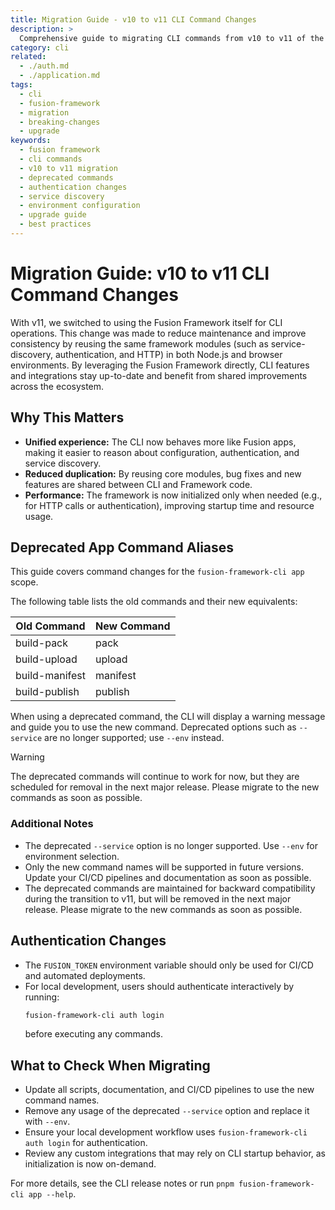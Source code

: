 ```yaml
---
title: Migration Guide - v10 to v11 CLI Command Changes
description: >
  Comprehensive guide to migrating CLI commands from v10 to v11 of the Fusion Framework, including deprecated commands, new command names, authentication changes, and best practices for updating scripts and pipelines.
category: cli
related:
  - ./auth.md
  - ./application.md
tags:
  - cli
  - fusion-framework
  - migration
  - breaking-changes
  - upgrade
keywords:
  - fusion framework
  - cli commands
  - v10 to v11 migration
  - deprecated commands
  - authentication changes
  - service discovery
  - environment configuration
  - upgrade guide
  - best practices
---
```


# Migration Guide: v10 to v11 CLI Command Changes

With v11, we switched to using the Fusion Framework itself for CLI operations. This change was made to reduce maintenance and improve consistency by reusing the same framework modules (such as service-discovery, authentication, and HTTP) in both Node.js and browser environments. By leveraging the Fusion Framework directly, CLI features and integrations stay up-to-date and benefit from shared improvements across the ecosystem.

## Why This Matters
- **Unified experience:** The CLI now behaves more like Fusion apps, making it easier to reason about configuration, authentication, and service discovery.
- **Reduced duplication:** By reusing core modules, bug fixes and new features are shared between CLI and Framework code.
- **Performance:** The framework is now initialized only when needed (e.g., for HTTP calls or authentication), improving startup time and resource usage.

## Deprecated App Command Aliases

This guide covers command changes for the `fusion-framework-cli app` scope.

The following table lists the old commands and their new equivalents:

| Old Command    | New Command |
| -------------- | ----------- |
| build-pack     | pack        |
| build-upload   | upload      |
| build-manifest | manifest    |
| build-publish  | publish     |

When using a deprecated command, the CLI will display a warning message and guide you to use the new command. Deprecated options such as `--service` are no longer supported; use `--env` instead.

> [!WARNING]
> The deprecated commands will continue to work for now, but they are scheduled for removal in the next major release. Please migrate to the new commands as soon as possible.

### Additional Notes
- The deprecated `--service` option is no longer supported. Use `--env` for environment selection.
- Only the new command names will be supported in future versions. Update your CI/CD pipelines and documentation as soon as possible.
- The deprecated commands are maintained for backward compatibility during the transition to v11, but will be removed in the next major release. Please migrate to the new commands as soon as possible.

## Authentication Changes
- The `FUSION_TOKEN` environment variable should only be used for CI/CD and automated deployments.
- For local development, users should authenticate interactively by running:
  ```sh
  fusion-framework-cli auth login
  ```
  before executing any commands.

## What to Check When Migrating
- Update all scripts, documentation, and CI/CD pipelines to use the new command names.
- Remove any usage of the deprecated `--service` option and replace it with `--env`.
- Ensure your local development workflow uses `fusion-framework-cli auth login` for authentication.
- Review any custom integrations that may rely on CLI startup behavior, as initialization is now on-demand.

For more details, see the CLI release notes or run `pnpm fusion-framework-cli app --help`.

